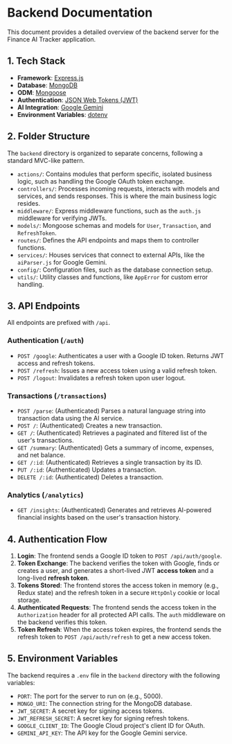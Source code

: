 # Backend Documentation

This document provides a detailed overview of the backend server for the Finance AI Tracker application.

## 1. Tech Stack

-   **Framework**: [Express.js](https://expressjs.com/)
-   **Database**: [MongoDB](https://www.mongodb.com/)
-   **ODM**: [Mongoose](https://mongoosejs.com/)
-   **Authentication**: [JSON Web Tokens (JWT)](https://jwt.io/)
-   **AI Integration**: [Google Gemini](https://deepmind.google/technologies/gemini/)
-   **Environment Variables**: [dotenv](https://www.npmjs.com/package/dotenv)

## 2. Folder Structure

The `backend` directory is organized to separate concerns, following a standard MVC-like pattern.

-   `actions/`: Contains modules that perform specific, isolated business logic, such as handling the Google OAuth token exchange.
-   `controllers/`: Processes incoming requests, interacts with models and services, and sends responses. This is where the main business logic resides.
-   `middleware/`: Express middleware functions, such as the `auth.js` middleware for verifying JWTs.
-   `models/`: Mongoose schemas and models for `User`, `Transaction`, and `RefreshToken`.
-   `routes/`: Defines the API endpoints and maps them to controller functions.
-   `services/`: Houses services that connect to external APIs, like the `aiParser.js` for Google Gemini.
-   `config/`: Configuration files, such as the database connection setup.
-   `utils/`: Utility classes and functions, like `AppError` for custom error handling.

## 3. API Endpoints

All endpoints are prefixed with `/api`.

### Authentication (`/auth`)

-   `POST /google`: Authenticates a user with a Google ID token. Returns JWT access and refresh tokens.
-   `POST /refresh`: Issues a new access token using a valid refresh token.
-   `POST /logout`: Invalidates a refresh token upon user logout.

### Transactions (`/transactions`)

-   `POST /parse`: (Authenticated) Parses a natural language string into transaction data using the AI service.
-   `POST /`: (Authenticated) Creates a new transaction.
-   `GET /`: (Authenticated) Retrieves a paginated and filtered list of the user's transactions.
-   `GET /summary`: (Authenticated) Gets a summary of income, expenses, and net balance.
-   `GET /:id`: (Authenticated) Retrieves a single transaction by its ID.
-   `PUT /:id`: (Authenticated) Updates a transaction.
-   `DELETE /:id`: (Authenticated) Deletes a transaction.

### Analytics (`/analytics`)

-   `GET /insights`: (Authenticated) Generates and retrieves AI-powered financial insights based on the user's transaction history.

## 4. Authentication Flow

1.  **Login**: The frontend sends a Google ID token to `POST /api/auth/google`.
2.  **Token Exchange**: The backend verifies the token with Google, finds or creates a user, and generates a short-lived JWT **access token** and a long-lived **refresh token**.
3.  **Tokens Stored**: The frontend stores the access token in memory (e.g., Redux state) and the refresh token in a secure `HttpOnly` cookie or local storage.
4.  **Authenticated Requests**: The frontend sends the access token in the `Authorization` header for all protected API calls. The `auth` middleware on the backend verifies this token.
5.  **Token Refresh**: When the access token expires, the frontend sends the refresh token to `POST /api/auth/refresh` to get a new access token.

## 5. Environment Variables

The backend requires a `.env` file in the `backend` directory with the following variables:

-   `PORT`: The port for the server to run on (e.g., 5000).
-   `MONGO_URI`: The connection string for the MongoDB database.
-   `JWT_SECRET`: A secret key for signing access tokens.
-   `JWT_REFRESH_SECRET`: A secret key for signing refresh tokens.
-   `GOOGLE_CLIENT_ID`: The Google Cloud project's client ID for OAuth.
-   `GEMINI_API_KEY`: The API key for the Google Gemini service.
